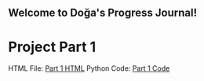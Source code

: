 ## Welcome to Doğa's Progress Journal!

# Project Part 1

HTML File: [Part 1 HTML](https://github.com/BU-IE-423/fall-23-dogayildiz/blob/main/IE%20423_Project_Part1_html.html)
Python Code: [Part 1 Code](https://github.com/BU-IE-423/fall-23-dogayildiz/blob/main/IE423_Project_Part1_Code.py)
